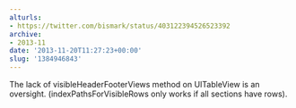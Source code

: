 ```yaml
---
alturls:
- https://twitter.com/bismark/status/403122394526523392
archive:
- 2013-11
date: '2013-11-20T11:27:23+00:00'
slug: '1384946843'
---
```


The lack of visibleHeaderFooterViews method on UITableView is an oversight. (indexPathsForVisibleRows only works if all sections have rows).

